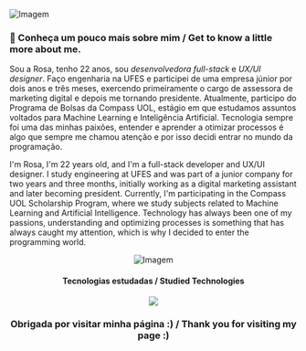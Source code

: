 <p align="left">
  <img align="center" src="https://github.com/RosalindaLaass/RosalindaLaass/assets/91973539/a70d20dd-a77d-41e8-9550-b98224b5e9e4" alt="Imagem">
</p>

### 🌾 Conheça um pouco mais sobre mim / Get to know a little more about me.

Sou a Rosa, tenho 22 anos, sou _desenvolvedora full-stack_ e _UX/UI designer_. Faço engenharia na UFES e participei de uma empresa júnior por dois anos e três meses, exercendo primeiramente o cargo de assessora de marketing digital e depois me tornando presidente. Atualmente, participo do Programa de Bolsas da Compass UOL, estágio em que estudamos assuntos voltados para Machine Learning e Inteligência Artificial. Tecnologia sempre foi uma das minhas paixões, entender e aprender a otimizar processos é algo que sempre me chamou atenção e por isso decidi entrar no mundo da programação.

I'm Rosa, I'm 22 years old, and I'm a full-stack developer and UX/UI designer. I study engineering at UFES and was part of a junior company for two years and three months, initially working as a digital marketing assistant and later becoming president. Currently, I'm participating in the Compass UOL Scholarship Program, where we study subjects related to Machine Learning and Artificial Intelligence. Technology has always been one of my passions, understanding and optimizing processes is something that has always caught my attention, which is why I decided to enter the programming world.

<p align="center">
  <img align="center" src="https://github.com/RosalindaLaass/RosalindaLaass/assets/91973539/c9aaf72c-d27c-4f30-b703-975bfc571b93" alt="Imagem">
</p>

<h4 align="center">Tecnologias estudadas / Studied Technologies </h4>

<p align="center">
  <a href="https://skillicons.dev">
    <img src="https://skillicons.dev/icons?i=figma,html,css,js,py,ruby,c,docker,aws,laravel" />
  </a>
</p>

<h4> </h4>

<h3 align="center"> Obrigada por visitar minha página :) / Thank you for visiting my page :) </h3>

